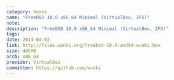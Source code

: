 ```yaml
---
category: boxes
name: "FreeBSD 10.0 x86_64 Minimal (VirtualBox, ZFS)"
note: 
description: "FreeBSD 10.0 x86_64 Minimal (VirtualBox, ZFS)"
tags:
date: 2014-04-02
link: http://files.wunki.org/freebsd-10.0-amd64-wunki.box
size: 445MB
arch: x86_64
provider: VirtualBox
committer: https://github.com/wunki
---
```

